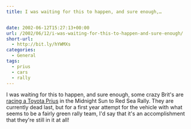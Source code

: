 ```yaml
---
title: I was waiting for this to happen, and sure enough,…


date: 2002-06-12T15:27:13+00:00
url: /2002/06/12/i-was-waiting-for-this-to-happen-and-sure-enough/
short-url:
  - http://bit.ly/hYWMXs
categories:
  - General
tags:
  - prius
  - cars
  - rally
---
```

I was waiting for this to happen, and sure enough, some crazy Brit's are <a href="http://www.thankstotracker.com/midnightsun/index.htm">racing a Toyota Prius</a> in the Midnight Sun to Red Sea Rally. They are currently dead last, but for a first year attempt for the vehicle with what seems to be a fairly green rally team, I'd say that it's an accomplishment that they're still in it at all!